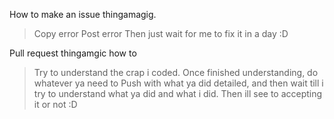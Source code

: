 How to make an issue thingamagig. 
> Copy error 
> Post error
Then just wait for me to fix it in a day :D 

Pull request thingamgic how to
> Try to understand the crap i coded. 
> Once finished understanding, do whatever ya need to 
> Push with what ya did detailed, and then wait till i try to understand what ya did and what i did. 
Then ill see to accepting it or not :D
